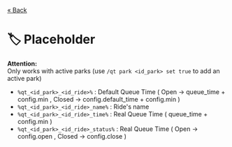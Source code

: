 [&laquo; Back](README.md)
# :label: Placeholder

**Attention:**  
Only works with active parks (use `/qt park <id_park> set true` to add an active park)

 - `%qt_<id_park>_<id_ride>%` : Default Queue Time ( Open -> queue_time + config.min , Closed -> config.default_time + config.min )
 - `%qt_<id_park>_<id_ride>_name%` : Ride's name
 - `%qt_<id_park>_<id_ride>_time%` : Real Queue Time ( queue_time + config.min )
 - `%qt_<id_park>_<id_ride>_status%` : Real Queue Time ( Open -> config.open , Closed -> config.close )
